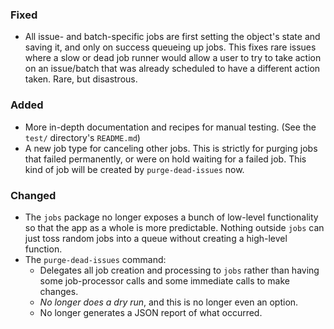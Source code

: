 ### Fixed

- All issue- and batch-specific jobs are first setting the object's state and
  saving it, and only on success queueing up jobs. This fixes rare issues where
  a slow or dead job runner would allow a user to try to take action on an
  issue/batch that was already scheduled to have a different action taken.
  Rare, but disastrous.

### Added

- More in-depth documentation and recipes for manual testing. (See the `test/`
  directory's `README.md`)
- A new job type for canceling other jobs. This is strictly for purging jobs
  that failed permanently, or were on hold waiting for a failed job. This kind
  of job will be created by `purge-dead-issues` now.

### Changed

- The `jobs` package no longer exposes a bunch of low-level functionality so
  that the app as a whole is more predictable. Nothing outside `jobs` can just
  toss random jobs into a queue without creating a high-level function.
- The `purge-dead-issues` command:
  - Delegates all job creation and processing to `jobs` rather than having some
    job-processor calls and some immediate calls to make changes.
  - *No longer does a dry run*, and this is no longer even an option.
  - No longer generates a JSON report of what occurred.
